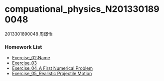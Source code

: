 # compuational_physics_N2013301890048
2013301890048 周璟怡
### Homework List 
* [Exercise_02:Name](https://github.com/TooLate008/compuational_physics_N2013301890048/blob/master/Exercise_02:Name.md)
* [Exercise_03](https://github.com/TooLate008/compuational_physics_N2013301890048/blob/master/Exercise_03.md)
* [Exercise_04_A First Numerical Problem](https://github.com/TooLate008/compuational_physics_N2013301890048/blob/master/Exercise_04.md)
* [Exercise_05_Realistic Projectile Motion](https://github.com/TooLate008/compuational_physics_N2013301890048/blob/master/Exercise_05.md)
